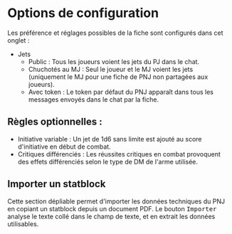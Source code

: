 # Options de configuration

Les préférence et réglages possibles de la fiche sont configurés dans cet onglet :
- Jets
  - Public : Tous les joueurs voient les jets du PJ dans le chat.
  - Chuchotés au MJ : Seul le joueur et le MJ voient les jets (uniquement le MJ pour une fiche de PNJ non partagées aux joueurs).
  - Avec token : Le token par défaut du PNJ apparaît dans tous les messages envoyés dans le chat par la fiche.

## Règles optionnelles :

- Initiative variable : Un jet de 1d6 sans limite est ajouté au score d'initiative en début de combat.
- Critiques différenciés : Les réussites critiques en combat provoquent des effets différenciés selon le type de DM de l'arme utilisée.

## Importer un statblock

Cette section dépliable permet d'importer les données techniques du PNJ en copiant un statblock depuis un document PDF. Le bouton <kbd>Importer</kbd> analyse le texte collé dans le champ de texte, et en extrait les données utilisables.



